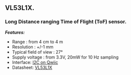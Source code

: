 ## VL53L1X.
### Long Distance ranging Time of Flight (ToF) sensor.
***Features:***

- Range : from 4 cm to 4 m
- Resolution :  +/-1 mm
- Typical field of view : 27°
- Supply voltage : from 3.3V, 20mW for 10 Hz sampling
- Interface: [I2C on Qwiic](https://www.sparkfun.com/qwiic)
- Datasheet: [VL53L1X](https://cdn.sparkfun.com/assets/8/9/9/a/6/VL53L0X_DS.pdf)

